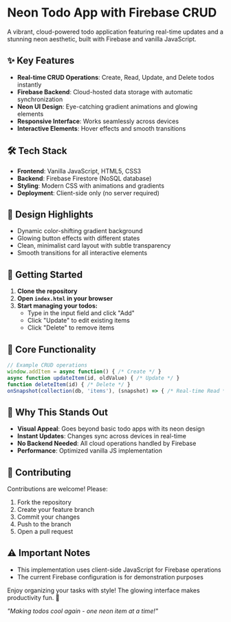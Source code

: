 # Neon Todo App with Firebase CRUD

A vibrant, cloud-powered todo application featuring real-time updates and a stunning neon aesthetic, built with Firebase and vanilla JavaScript.

## ✨ Key Features

- **Real-time CRUD Operations**: Create, Read, Update, and Delete todos instantly
- **Firebase Backend**: Cloud-hosted data storage with automatic synchronization
- **Neon UI Design**: Eye-catching gradient animations and glowing elements
- **Responsive Interface**: Works seamlessly across devices
- **Interactive Elements**: Hover effects and smooth transitions

## 🛠 Tech Stack

- **Frontend**: Vanilla JavaScript, HTML5, CSS3
- **Backend**: Firebase Firestore (NoSQL database)
- **Styling**: Modern CSS with animations and gradients
- **Deployment**: Client-side only (no server required)

## 🎨 Design Highlights

- Dynamic color-shifting gradient background
- Glowing button effects with different states
- Clean, minimalist card layout with subtle transparency
- Smooth transitions for all interactive elements

## 🚀 Getting Started

1. **Clone the repository**
2. **Open `index.html` in your browser**
3. **Start managing your todos:**
   - Type in the input field and click "Add"
   - Click "Update" to edit existing items
   - Click "Delete" to remove items


## 📝 Core Functionality

```javascript
// Example CRUD operations
window.addItem = async function() { /* Create */ }
async function updateItem(id, oldValue) { /* Update */ }
function deleteItem(id) { /* Delete */ }
onSnapshot(collection(db, 'items'), (snapshot) => { /* Real-time Read */ })
```

## 🌈 Why This Stands Out

- **Visual Appeal**: Goes beyond basic todo apps with its neon design
- **Instant Updates**: Changes sync across devices in real-time
- **No Backend Needed**: All cloud operations handled by Firebase
- **Performance**: Optimized vanilla JS implementation

## 🤝 Contributing

Contributions are welcome! Please:
1. Fork the repository
2. Create your feature branch
3. Commit your changes
4. Push to the branch
5. Open a pull request

## ⚠️ Important Notes

- This implementation uses client-side JavaScript for Firebase operations
- The current Firebase configuration is for demonstration purposes

Enjoy organizing your tasks with style! The glowing interface makes productivity fun. 💫

*"Making todos cool again - one neon item at a time!"*
